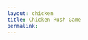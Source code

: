 ```yaml
---
layout: chicken
title: Chicken Rush Game
permalink:
---
```

<canvas id="chicken" data-processing-sources="chicken_rush.pde" width="640" height="480"></canvas>